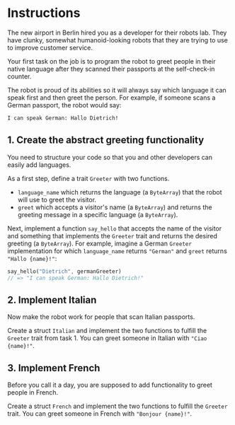 # Instructions

The new airport in Berlin hired you as a developer for their robots lab.
They have clunky, somewhat humanoid-looking robots that they are trying to use to improve customer service.

Your first task on the job is to program the robot to greet people in their native language after they scanned their passports at the self-check-in counter.

The robot is proud of its abilities so it will always say which language it can speak first and then greet the person.
For example, if someone scans a German passport, the robot would say:

```txt
I can speak German: Hallo Dietrich!
```

## 1. Create the abstract greeting functionality

You need to structure your code so that you and other developers can easily add languages.

As a first step, define a trait `Greeter` with two functions.

- `language_name` which returns the language (a `ByteArray`) that the robot will use to greet the visitor.
- `greet` which accepts a visitor's name (a `ByteArray`) and returns the greeting message in a specific language (a `ByteArray`).

Next, implement a function `say_hello` that accepts the name of the visitor and something that implements the `Greeter` trait and returns the desired greeting (a `ByteArray`).
For example, imagine a German `Greeter` implementation for which `language_name` returns `"German"` and `greet` returns `"Hallo {name}!"`:

```rust
say_hello("Dietrich", germanGreeter)
// => "I can speak German: Hallo Dietrich!"
```

## 2. Implement Italian

Now make the robot work for people that scan Italian passports.

Create a struct `Italian` and implement the two functions to fulfill the `Greeter` trait from task 1.
You can greet someone in Italian with `"Ciao {name}!"`.

## 3. Implement French

Before you call it a day, you are supposed to add functionality to greet people in French.

Create a struct `French` and implement the two functions to fulfill the `Greeter` trait.
You can greet someone in French with `"Bonjour {name}!"`.
